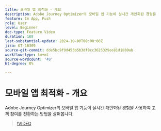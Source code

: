 ```yaml
---
title: 모바일 앱 최적화 - 개요
description: Adobe Journey Optimizer의 모바일 앱 기능이 실시간 개인화된 경험을 사용하여 고객 참여를 전환하는 방법을 살펴봅니다.
feature: In App, Push
role: User
level: Beginner
doc-type: Feature Video
duration: 108
last-substantial-update: 2024-10-08T00:00:00Z
jira: KT-16309
source-git-commit: dde5bc9f9d453b5b3df8cc3625329ee81d1889ab
workflow-type: tm+mt
source-wordcount: '40'
ht-degree: 0%

---
```



# 모바일 앱 최적화 - 개요

Adobe Journey Optimizer의 모바일 앱 기능이 실시간 개인화된 경험을 사용하여 고객 참여를 전환하는 방법을 살펴봅니다.

>[!VIDEO](https://video.tv.adobe.com/v/3432681/?learn=on)

